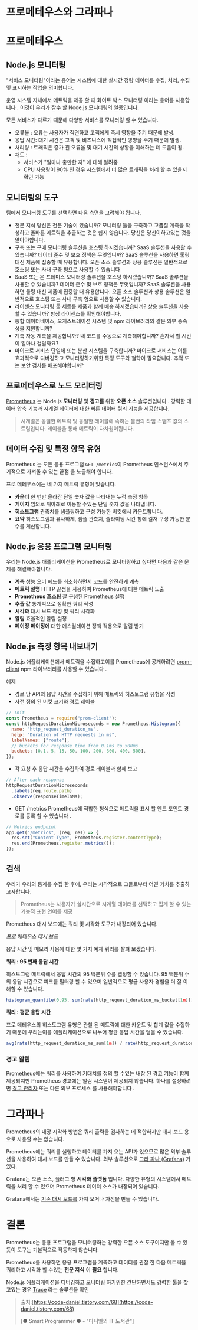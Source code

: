 # 프로메테우스와 그라파나

# 프로메테우스

## Node.js 모니터링

"서비스 모니터링"이라는 용어는 시스템에 대한 실시간 정량 데이터를 수집, 처리, 수집 및 표시하는 작업을 의미합니다.

운영 시스템 자체에서 메트릭을 제공 할 때 화이트 박스 모니터링 이라는 용어를 사용합니다 . 이것이 우리가 잠수 할 Node.js 모니터링의 일종입니다.

모든 서비스가 다르기 때문에 다양한 서비스를 모니터링 할 수 있습니다.

- 오류율 : 오류는 사용자가 직면하고 고객에게 즉시 영향을 주기 때문에 발생.
- 응답 시간: 대기 시간은 고객 및 비즈니스에 직접적인 영향을 주기 때문에 발생.
- 처리량 : 트래픽은 증가 괸 오류율 및 대기 시간의 상황을 이해하는 데 도움이 됨.
- 채도 :
  - 서비스가 "얼마나 충만한 지" 에 대해 알려줌
  - CPU 사용량이 90% 인 경우 시스템에서 더 많은 트래픽을 처리 할 수 있을지 확인 가능

## 모니터링의 도구

팀에서 모니터링 도구를 선택하면 다음 측면을 고려해야 됩니다.

- 전문 지식
  당신은 전문 기술이 있습니까?
  모니터링 툴을 구축하고 고품질 계측을 작성하고 올바른 메트릭을 추출하는 것은 쉽지 않습니다.
  당신은 당신이하고있는 것을 알아야합니다.
- 구축 또는 구매
  모니터링 솔루션을 호스팅 하시겠습니까?
  SaaS 솔루션을 사용할 수 있습니까? 데이터 준수 및 보호 정책은 무엇입니까?
  SaaS 솔루션을 사용하면 툴링 대신 제품에 집중할 때 유용합니다.
  오픈 소스 솔루션과 상용 솔루션은 일반적으로 호스팅 또는 사내 구축 형으로 사용할 수 있습니다
- SaaS 또는 온 프레미스
  모니터링 솔루션을 호스팅 하시겠습니까?
  SaaS 솔루션을 사용할 수 있습니까? 데이터 준수 및 보호 정책은 무엇입니까?
  SaaS 솔루션을 사용하면 툴링 대신 제품에 집중할 때 유용합니다.
  오픈 소스 솔루션과 상용 솔루션은 일반적으로 호스팅 또는 사내 구축 형으로 사용할 수 있습니다.
- 라이센스
  모니터링 툴 세트를 제품과 함께 배송 하시겠습니까?
  상용 솔루션을 사용할 수 있습니까?
  항상 라이센스를 확인해야합니다.
- 통합
  데이터베이스, 오케스트레이션 시스템 및 npm 라이브러리와 같은 외부 종속성을 지원합니까?
- 계측
  자동 계측을 제공합니까?
  내 코드를 수동으로 계측해야합니까?
  혼자서 할 시간이 얼마나 걸릴까요?
- 마이크로 서비스
  단일체 또는 분산 시스템을 구축합니까?
  마이크로 서비스는 이를 효과적으로 디버깅하고 모니터링하기위한 특정 도구와 철학이 필요합니다.
  추적 또는 보안 검사를 배포해야합니까?

## 프로메테우스로 노드 모리터링

[Prometheus](https://prometheus.io/) 는 Node.js **모니터링** 및 **경고를** 위한 **오픈 소스** 솔루션입니다 . 강력한 데이터 압축 기능과 시계열 데이터에 대한 빠른 데이터 쿼리 기능을 제공합니다.

> 시계열은 동일한 메트릭 및 동일한 레이블에 속하는 불변의 타임 스탬프 값의 스트림입니다.
> 레이블을 통해 메트릭이 다차원이됩니다.

## 데이터 수집 및 특정 항목 유형

Prometheus 는 모든 응용 프로그램 `GET /metrics`이 Prometheus 인스턴스에서 주기적으로 가져올 수 있는 끝점 을 노출해야 합니다.

프로 메테우스에는 네 가지 메트릭 유형이 있습니다.

- **카운터**
  한 번만 올라간 단일 숫자 값을 나타내는 누적 측정 항목
- **게이지**
  임의로 위아래로 이동할 수있는 단일 숫자 값을 나타냅니다.
- **히스토그램**
  관측치를 샘플링하고 구성 가능한 버킷에서 카운트합니다.
- **요약**
  히스토그램과 유사하게, 샘플 관측치, 슬라이딩 시간 창에 걸쳐 구성 가능한 분 수를 계산합니다.

## Node.js 응용 프로그램 모니터링

우리는 Node.js 애플리케이션을 Prometheus로 모니터랑하고 싶다면 다음과 같은 문제를 해결해야합니다.

- **계측**
  성능 오버 헤드를 최소화하면서 코드를 안전하게 계측
- **메트릭 설명**
  HTTP 끝점을 사용하여 Prometheus에 대한 메트릭 노출
- **Prometheus 호스팅**
  잘 구성된 Prometheus 실행
- **추출 값**
  통계적으로 정확한 쿼리 작성
- **시각화**
  대시 보드 작성 및 쿼리 시각화
- **알림**
  효율적인 알림 설정
- **페이징**
  **페이징에** 대한 에스컬레이션 정책 적용으로 알림 받기

## Node.js 측정 항목 내보내기

Node.js 애플리케이션에서 메트릭을 수집하고이를 Prometheus에 공개하려면 [prom-client](https://github.com/siimon/prom-client) npm 라이브러리를 사용할 수 있습니다 .

예제

- 경로 당 API의 응답 시간을 수집하기 위해 메트릭의 히스토그램 유형을 작성
- 사전 정의 된 버킷 크기와 경로 레이블

```jsx
// Init
const Prometheus = require("prom-client");
const httpRequestDurationMicroseconds = new Prometheus.Histogram({
  name: "http_request_duration_ms",
  help: "Duration of HTTP requests in ms",
  labelNames: ["route"],
  // buckets for response time from 0.1ms to 500ms
  buckets: [0.1, 5, 15, 50, 100, 200, 300, 400, 500],
});
```

- 각 요청 후 응답 시간을 수집하여 경로 레이블과 함께 보고

```jsx
// After each response
httpRequestDurationMicroseconds
  .labels(req.route.path)
  .observe(responseTimeInMs);
```

- GET /metrics
  Prometheus에 적합한 형식으로 메트릭을 표시 할 엔드 포인트 경로를 등록 할 수 있습니다 .

```jsx
// Metrics endpoint
app.get("/metrics", (req, res) => {
  res.set("Content-Type", Prometheus.register.contentType);
  res.end(Prometheus.register.metrics());
});
```

## 검색

우리가 우리의 통계를 수집 한 후에, 우리는 시각적으로 그들로부터 어떤 가치를 추출하고자합니다.

> Prometheus는 사용자가 실시간으로 시계열 데이터를 선택하고 집계 할 수 있는 기능적 표현 언어를 제공

Prometheus 대시 보드에는 쿼리 및 시각화 도구가 내장되어 있습니다.

_프로 메테우스 대시 보드_

응답 시간 및 메모리 사용에 대한 몇 가지 예제 쿼리를 살펴 보겠습니다.

**쿼리 : 95 번째 응답 시간**

히스토그램 메트릭에서 응답 시간의 95 백분위 수를 결정할 수 있습니다. 95 백분위 수의 응답 시간으로 피크를 필터링 할 수 있으며 일반적으로 평균 사용자 경험을 더 잘 이해할 수 있습니다.

```jsx
histogram_quantile(0.95, sum(rate(http_request_duration_ms_bucket[1m])) by (le, service, route, method))
```

**쿼리 : 평균 응답 시간**

프로 메테우스의 히스토그램 유형은 관찰 된 메트릭에 대한 카운트 및 합계 값을 수집하기 때문에 우리는이를 애플리케이션으로 나누어 평균 응답 시간을 얻을 수 있습니다.

```jsx
avg(rate(http_request_duration_ms_sum[1m]) / rate(http_request_duration_ms_count[1m])) by (service, route, method, code)
```

### 경고 알림

Prometheus에는 쿼리를 사용하여 기대치를 정의 할 수있는 내장 된 경고 기능이 함께 제공되지만 Prometheus 경고에는 알림 시스템이 제공되지 않습니다. 하나를 설정하려면 [경고 관리자](https://prometheus.io/docs/alerting/alertmanager/) 또는 다른 외부 프로세스 를 사용해야합니다 .

# 그라파나

Prometheus의 내장 시각화 방법은 쿼리 출력을 검사하는 데 적합하지만 대시 보드 용으로 사용할 수는 없습니다.

Prometheus에는 쿼리를 실행하고 데이터를 가져 오는 API가 있으므로 많은 외부 솔루션을 사용하여 대시 보드를 만들 수 있습니다. 외부 솔루션으로 [그라 파나 (Grafana)](https://grafana.com/) 가 있다.

Grafana는 오픈 소스, 플러그 형 **시각화 플랫폼** 입니다. 다양한 유형의 시스템에서 메트릭을 처리 할 수 있으며 Prometheus 데이터 소스가 내장되어 있습니다.

Grafana에서는 [기존 대시 보드를](https://github.com/RisingStack/example-prometheus-nodejs/blob/master/grafana-dashboard.json) 가져 오거나 자신을 만들 수 있습니다.

# 결론

Prometheus는 응용 프로그램을 모니터링하는 강력한 오픈 소스 도구이지만 볼 수 있듯이 도구는 기본적으로 작동하지 않습니다.

Prometheus를 사용하면 응용 프로그램을 계측하고 데이터를 관찰 한 다음 메트릭을 쿼리하고 시각화 할 수있는 **전문 지식** 이 **필요** 합니다.

Node.js 애플리케이션을 디버깅하고 모니터링 하기위한 간단하면서도 강력한 툴을 찾고있는 경우 [Trace](https://blog.risingstack.com/node-js-performance-monitoring-with-prometheus/trace.risingstack.com) 라는 솔루션을 확인

> 출처:[https://code-daniel.tistory.com/68](https://code-daniel.tistory.com/68)
>
> [● Smart Programmer ● - "다니엘의 IT 도서관"]
